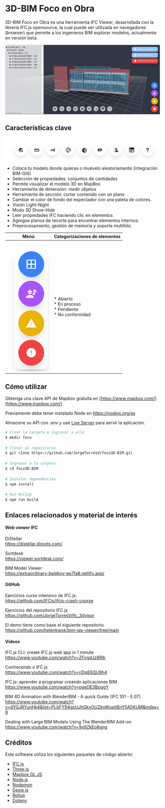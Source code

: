 # 3D-BIM Foco en Obra

3D-BIM Foco en Obra es una herramienta IFC Viewer, desarrollada con la librería IFC.js opensource, la cual puede ser utilizada en navegadores (browser) que permite a los ingenieros BIM explorar modelos, actualmente en versión beta.

![img](tools-BIM-GIS.png)


## Características clave

![img](tools-bottom.png)
- Coloca tu modelo donde quieras o muévelo aleatoriamente (integración BIM-GIS)
- Selección de propiedades: conjuntos de cantidades
- Permite visualizar el modelo 3D en MapBox
- Herramienta de dimensión: medir objetos
- Herramienta de sección: cortar contenido con un plano
- Cambiar el color de fondo del espectador con una paleta de colores.
- Visión Light-Night
- Modo 3D Show-Hide
- Leer propiedades IFC haciendo clic en elementos
- Agregue planos de recorte para encontrar elementos internos.
- Preprocesamiento, gestión de memoria y soporte multihilo.

<table>
<thead>
  <tr>
    <th>Menú</th>
    <th>Categorizaciones de elementos</th>
  </tr>
</thead>
<tbody>
  <tr>
    <td> <img src="tools-right.png"></td>
    <td>
    * Abierto<br>
    * En proceso<br>
    * Pendiente<br>
    * No conformidad<br></td>
  </tr>
</tbody>
</table>

## Cómo utilizar

Obtenga una clave API de Mapbox gratuita en [https://www.mapbox.com/](https://www.mapbox.com/)

Previamente debe tener instalado Node en https://nodejs.org/es

Almacene su API con .env y use [Live Server](https://marketplace.visualstudio.com/items?itemName=ritwickdey.LiveServer) para servir la aplicación.

```bash
# Crear la carpeta e ingresar a ella
$ mkdir foco

# Clonar el repositorio
$ git clone https://github.com/JorgeTorresV/foco3D-BIM.git

# Ingresar a la carpeta
$ cd foco3D-BIM

# Instalar dependencias
$ npm install

# Run Rollup
$ npm run build
```

## Enlaces relacionados y material de interés

#### **Web viewer IFC**

DiStellar  
https://distellar.diroots.com/

Sortdesk  
https://viewer.sortdesk.com/

BIM Model Viewer  
https://extraordinary-belekoy-ee7fa8.netlify.app/

#### **GitHub**

Ejercicios curso intensivo de IFC.js.  
https://github.com/IFCjs/ifcjs-crash-course

Ejercicios del repositorio IFC.js  
https://github.com/JorgeTorresV/ifc_3dvisor

El demo tiene como base el siguiente repositorio  
https://github.com/helenkwok/bim-gis-viewer/tree/main


#### **Videos**

IFC.js CLI: create IFC.js web app in 1 minute  
https://www.youtube.com/watch?v=ZFogdJz8Rlk

Conhecendo o IFC.js  
https://www.youtube.com/watch?v=rjDpE6QU9h4

IFC.js: aprender a programar creando aplicaciones BIM  
https://www.youtube.com/watch?v=pgeDE3BpggY

BIM 4D Animation with BlenderBIM - A quick Guide (IFC 101 - E.07)  
https://www.youtube.com/watch?v=dYGJRYunHk4&list=PLbFY94gzUJhGkxOUZknWupIiBnY5A0KUM&index=9

Dealing with Large BIM Models Using The BlenderBIM Add-on  
https://www.youtube.com/watch?v=9x9ZkEo8gng


## Créditos

Este software utiliza los siguientes paquetes de código abierto:

- [IFC.js](https://ifcjs.github.io/info/)
- [Three.js](https://threejs.org/)
- [Mapbox GL JS](https://www.mapbox.com/mapbox-gljs)
- [Node.js](https://nodejs.org/)
- [Nodemon](https://nodemon.io/)
- [Dexie.js](https://dexie.org/)
- [Rollup](https://rollupjs.org/guide/en/)
- [Dotenv](https://dotenv.org/)